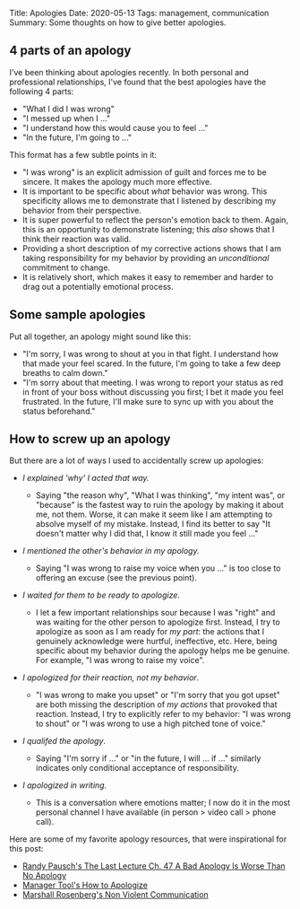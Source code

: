 Title: Apologies
Date: 2020-05-13
Tags: management, communication
Summary: Some thoughts on how to give better apologies.

## 4 parts of an apology

I've been thinking about apologies recently. In both personal and
professional relationships, I've found that the best apologies have the
following 4 parts:

 - "What I did I was wrong"
 - "I messed up when I ..."
 - "I understand how this would cause you to feel ..."
 - "In the future, I'm going to ..."

This format has a few subtle points in it:

 - "I was wrong" is an explicit admission of guilt and forces me to be
   sincere. It makes the apology much more effective.
 - It is important to be specific about _what_ behavior was wrong. This
   specificity allows me to demonstrate that I listened by describing my
   behavior from their perspective. 
 - It is super powerful to reflect the person's emotion back to them. Again,
   this is an opportunity to demonstrate listening; this _also_ shows that I
   think their reaction was valid.
 - Providing a short description of my corrective actions shows
   that I am taking responsibility for my behavior by providing an
   _unconditional_ commitment to change.
 - It is relatively short, which makes it easy to remember and harder to drag
   out a potentially emotional process.

## Some sample apologies

Put all together, an apology might sound like this:

 - "I'm sorry, I was wrong to shout at you in that fight. I understand how
   that made your feel scared. In the future, I'm going to take a few deep
   breaths to calm down."
 - "I'm sorry about that meeting. I was wrong to report your status as red in
   front of your boss without discussing you first; I bet it made you feel
   frustrated. In the future, I'll make sure to sync up with you about the
   status beforehand."

## How to screw up an apology

But there are a lot of ways I used to accidentally screw up apologies:

 - _I explained 'why' I acted that way._
 
     - Saying "the reason why", "What I was thinking", "my intent was", or "because"
       is the fastest way to ruin the apology by making it about me, not them.
       Worse, it can make it seem like I am attempting to absolve myself of
       my mistake. 
       Instead, I find its better to say "It doesn't matter why I did that, I
       know it still made you feel ..."

 - _I mentioned the other's behavior in my apology._ 
   
     - Saying "I was wrong
       to raise my voice when you ..." is too close to offering an excuse (see the
       previous point).

 - _I waited for them to be ready to apologize_. 
 
     - I let a few important
       relationships sour because I was "right" and was waiting for the other
       person to apologize first.
       Instead, I try to apologize as soon as I am ready for _my part_: the actions
       that I genuinely acknowledge were hurtful, ineffective, etc. Here, being
       specific about my behavior during the apology helps me be genuine. For
       example, "I was wrong to raise my voice".

 - _I apologized for their reaction, not my behavior_. 
 
     - "I was wrong to make you
       upset" or "I'm sorry that you got upset" are both missing the description
       of _my actions_ that provoked that reaction. Instead, I try to explicitly
       refer
       to my behavior: "I was wrong to shout" or "I was wrong to use a high
       pitched tone of voice."

 - _I qualifed the apology_. 
 
 
     - Saying "I'm sorry if ..." or "in the future, I
       will ... if ..." similarly indicates only conditional acceptance of responsibility.

 - _I apologized in writing._
 
     - This is a conversation where emotions
       matter; I now do it in the most personal channel I have available (in
       person > video call > phone call).

Here are some of my favorite apology resources, that were inspirational for
this post:

 - [Randy Pausch's The Last Lecture Ch. 47 A Bad Apology Is Worse Than No Apology]()
 - [Manager Tool's How to Apologize](https://www.manager-tools.com/2006/10/do-you-need-to-apologize)
 - [Marshall Rosenberg's Non Violent Communication](https://baynvc.org/basics-of-nonviolent-communication/)
